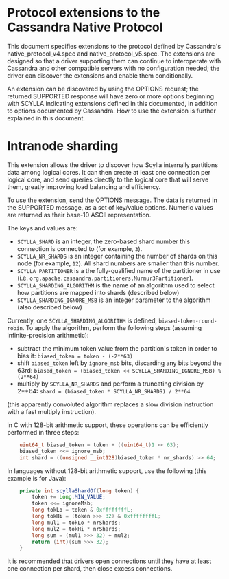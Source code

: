 Protocol extensions to the Cassandra Native Protocol
====================================================

This document specifies extensions to the protocol defined
by Cassandra's native_protocol_v4.spec and native_protocol_v5.spec.
The extensions are designed so that a driver supporting them can
continue to interoperate with Cassandra and other compatible servers
with no configuration needed; the driver can discover the extensions
and enable them conditionally.

An extension can be discovered by using the OPTIONS request; the
returned SUPPORTED response will have zero or more options beginning
with SCYLLA indicating extensions defined in this documented, in
addition to options documented by Cassandra. How to use the extension
is further explained in this document.

# Intranode sharding

This extension allows the driver to discover how Scylla internally
partitions data among logical cores. It can then create at least
one connection per logical core, and send queries directly to the
logical core that will serve them, greatly improving load balancing
and efficiency.

To use the extension, send the OPTIONS message. The data is returned
in the SUPPORTED message, as a set of key/value options. Numeric values
are returned as their base-10 ASCII representation.

The keys and values are:
  - `SCYLLA_SHARD` is an integer, the zero-based shard number this connection
    is connected to (for example, `3`).
  - `SCYLLA_NR_SHARDS` is an integer containing the number of shards on this
    node (for example, `12`). All shard numbers are smaller than this number.
  - `SCYLLA_PARTITIONER` is a the fully-qualified name of the partitioner in use (i.e.
    `org.apache.cassandra.partitioners.Murmur3Partitioner`).
  - `SCYLLA_SHARDING_ALGORITHM` is the name of an algorithm used to select how
    partitions are mapped into shards (described below)
  - `SCYLLA_SHARDING_IGNORE_MSB` is an integer parameter to the algorithm (also
    described below)

Currently, one `SCYLLA_SHARDING_ALGORITHM` is defined,
`biased-token-round-robin`. To apply the algorithm,
perform the following steps (assuming infinite-precision arithmetic):

  - subtract the minimum token value from the partition's token
    in order to bias it: `biased_token = token - (-2**63)`
  - shift `biased_token` left by `ignore_msb` bits, discarding any
    bits beyond the 63rd:
      `biased_token = (biased_token << SCYLLA_SHARDING_IGNORE_MSB) % (2**64)`
  - multiply by `SCYLLA_NR_SHARDS` and perform a truncating division by 2**64:
    `shard = (biased_token * SCYLLA_NR_SHARDS) / 2**64`

(this apparently convoluted algorithm replaces a slow division instruction with
a fast multiply instruction).

in C with 128-bit arithmetic support, these operations can be efficiently
performed in three steps:

```c++
    uint64_t biased_token = token + ((uint64_t)1 << 63);
    biased_token <<= ignore_msb;
    int shard = ((unsigned __int128)biased_token * nr_shards) >> 64;
```

In languages without 128-bit arithmetic support, use the following (this example
is for Java):

```Java
    private int scyllaShardOf(long token) {
        token += Long.MIN_VALUE;
        token <<= ignoreMsb;
        long tokLo = token & 0xffffffffL;
        long tokHi = (token >>> 32) & 0xffffffffL;
        long mul1 = tokLo * nrShards;
        long mul2 = tokHi * nrShards;
        long sum = (mul1 >>> 32) + mul2;
        return (int)(sum >>> 32);
    }
```

It is recommended that drivers open connections until they have at
least one connection per shard, then close excess connections.
